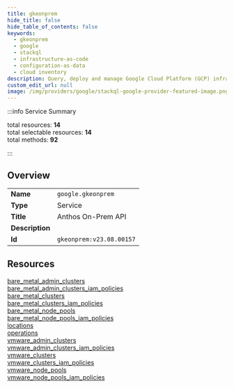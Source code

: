 ```yaml
---
title: gkeonprem
hide_title: false
hide_table_of_contents: false
keywords:
  - gkeonprem
  - google
  - stackql
  - infrastructure-as-code
  - configuration-as-data
  - cloud inventory
description: Query, deploy and manage Google Cloud Platform (GCP) infrastructure and resources using SQL
custom_edit_url: null
image: /img/providers/google/stackql-google-provider-featured-image.png
---
```

  
    
:::info Service Summary

<div class="row">
<div class="providerDocColumn">
<span>total resources:&nbsp;<b>14</b></span><br />
<span>total selectable resources:&nbsp;<b>14</b></span><br />
<span>total methods:&nbsp;<b>92</b></span><br />
</div>
</div>

:::

## Overview
<table><tbody>
<tr><td><b>Name</b></td><td><code>google.gkeonprem</code></td></tr>
<tr><td><b>Type</b></td><td>Service</td></tr>
<tr><td><b>Title</b></td><td>Anthos On-Prem API</td></tr>
<tr><td><b>Description</b></td><td></td></tr>
<tr><td><b>Id</b></td><td><code>gkeonprem:v23.08.00157</code></td></tr>
</tbody></table>

## Resources
<div class="row">
<div class="providerDocColumn">
<a href="/providers/google/gkeonprem/bare_metal_admin_clusters/">bare_metal_admin_clusters</a><br />
<a href="/providers/google/gkeonprem/bare_metal_admin_clusters_iam_policies/">bare_metal_admin_clusters_iam_policies</a><br />
<a href="/providers/google/gkeonprem/bare_metal_clusters/">bare_metal_clusters</a><br />
<a href="/providers/google/gkeonprem/bare_metal_clusters_iam_policies/">bare_metal_clusters_iam_policies</a><br />
<a href="/providers/google/gkeonprem/bare_metal_node_pools/">bare_metal_node_pools</a><br />
<a href="/providers/google/gkeonprem/bare_metal_node_pools_iam_policies/">bare_metal_node_pools_iam_policies</a><br />
<a href="/providers/google/gkeonprem/locations/">locations</a><br />
</div>
<div class="providerDocColumn">
<a href="/providers/google/gkeonprem/operations/">operations</a><br />
<a href="/providers/google/gkeonprem/vmware_admin_clusters/">vmware_admin_clusters</a><br />
<a href="/providers/google/gkeonprem/vmware_admin_clusters_iam_policies/">vmware_admin_clusters_iam_policies</a><br />
<a href="/providers/google/gkeonprem/vmware_clusters/">vmware_clusters</a><br />
<a href="/providers/google/gkeonprem/vmware_clusters_iam_policies/">vmware_clusters_iam_policies</a><br />
<a href="/providers/google/gkeonprem/vmware_node_pools/">vmware_node_pools</a><br />
<a href="/providers/google/gkeonprem/vmware_node_pools_iam_policies/">vmware_node_pools_iam_policies</a><br />
</div>
</div>
